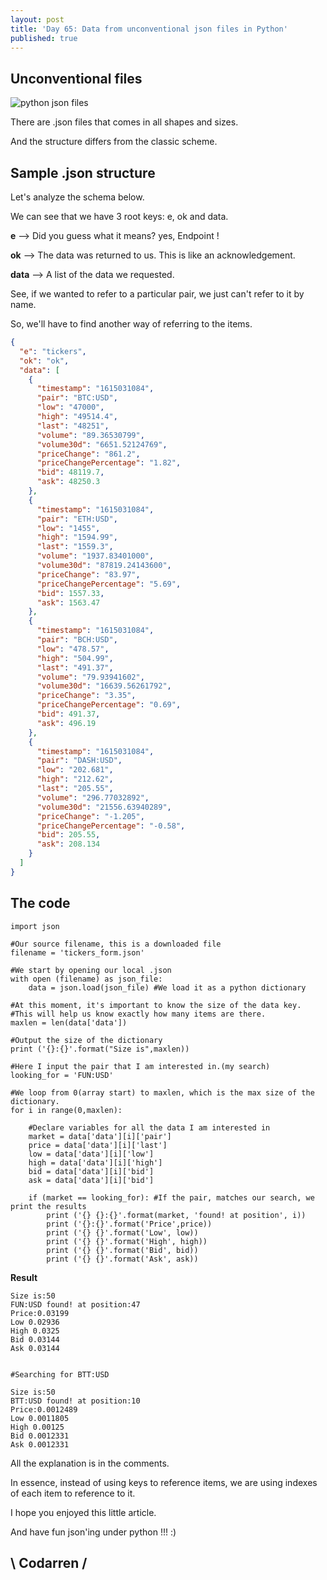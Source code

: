 ```yaml
---
layout: post
title: 'Day 65: Data from unconventional json files in Python'
published: true
---
```

## Unconventional files

![python json files](https://github.com/codarrenvelvindron/codarrenvelvindron.github.io/raw/master/images/python-logo.png)

There are .json files that comes in all shapes and sizes.

And the structure differs from the classic scheme.

## Sample .json structure
Let's analyze the schema below.

We can see that we have 3 root keys:
e, ok and data.

**e** --> Did you guess what it means? yes, Endpoint !

**ok** --> The data was returned to us. This is like an acknowledgement.

**data** --> A list of the data we requested.

See, if we wanted to refer to a particular pair, we just can't refer to it by name.

So, we'll have to find another way of referring to the items.
```json
{
  "e": "tickers",
  "ok": "ok",
  "data": [
    {
      "timestamp": "1615031084",
      "pair": "BTC:USD",
      "low": "47000",
      "high": "49514.4",
      "last": "48251",
      "volume": "89.36530799",
      "volume30d": "6651.52124769",
      "priceChange": "861.2",
      "priceChangePercentage": "1.82",
      "bid": 48119.7,
      "ask": 48250.3
    },
    {
      "timestamp": "1615031084",
      "pair": "ETH:USD",
      "low": "1455",
      "high": "1594.99",
      "last": "1559.3",
      "volume": "1937.83401000",
      "volume30d": "87819.24143600",
      "priceChange": "83.97",
      "priceChangePercentage": "5.69",
      "bid": 1557.33,
      "ask": 1563.47
    },
    {
      "timestamp": "1615031084",
      "pair": "BCH:USD",
      "low": "478.57",
      "high": "504.99",
      "last": "491.37",
      "volume": "79.93941602",
      "volume30d": "16639.56261792",
      "priceChange": "3.35",
      "priceChangePercentage": "0.69",
      "bid": 491.37,
      "ask": 496.19
    },
    {
      "timestamp": "1615031084",
      "pair": "DASH:USD",
      "low": "202.681",
      "high": "212.62",
      "last": "205.55",
      "volume": "296.77032892",
      "volume30d": "21556.63940289",
      "priceChange": "-1.205",
      "priceChangePercentage": "-0.58",
      "bid": 205.55,
      "ask": 208.134
    }
  ]
}
```

## The code
```
import json

#Our source filename, this is a downloaded file
filename = 'tickers_form.json'

#We start by opening our local .json
with open (filename) as json_file:
    data = json.load(json_file) #We load it as a python dictionary

#At this moment, it's important to know the size of the data key.
#This will help us know exactly how many items are there.
maxlen = len(data['data'])

#Output the size of the dictionary
print ('{}:{}'.format("Size is",maxlen))

#Here I input the pair that I am interested in.(my search)
looking_for = 'FUN:USD'

#We loop from 0(array start) to maxlen, which is the max size of the dictionary.
for i in range(0,maxlen):

    #Declare variables for all the data I am interested in
    market = data['data'][i]['pair']
    price = data['data'][i]['last']
    low = data['data'][i]['low']
    high = data['data'][i]['high']
    bid = data['data'][i]['bid']
    ask = data['data'][i]['bid']
    
    if (market == looking_for): #If the pair, matches our search, we print the results
        print ('{} {}:{}'.format(market, 'found! at position', i))
        print ('{}:{}'.format('Price',price))
        print ('{} {}'.format('Low', low))
        print ('{} {}'.format('High', high))
        print ('{} {}'.format('Bid', bid))
        print ('{} {}'.format('Ask', ask))
```

**Result**
```
Size is:50
FUN:USD found! at position:47
Price:0.03199
Low 0.02936
High 0.0325
Bid 0.03144
Ask 0.03144


#Searching for BTT:USD

Size is:50
BTT:USD found! at position:10
Price:0.0012489
Low 0.0011805
High 0.00125
Bid 0.0012331
Ask 0.0012331
```

All the explanation is in the comments.

In essence, instead of using keys to reference items, we are using indexes of each item to reference to it.

I hope you enjoyed this little article.

And have fun json'ing under python !!! :)

## \ Codarren /